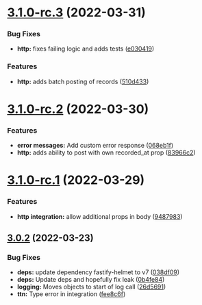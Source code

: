 # [3.1.0-rc.3](https://github.com/technologiestiftung/stadtpuls-api/compare/v3.1.0-rc.2...v3.1.0-rc.3) (2022-03-31)


### Bug Fixes

* **http:** fixes failing logic and adds tests ([e030419](https://github.com/technologiestiftung/stadtpuls-api/commit/e03041984368fedb6a16649fc42060457b2d7efa))


### Features

* **http:** adds batch posting of records ([510d433](https://github.com/technologiestiftung/stadtpuls-api/commit/510d433c358f50360890918d583709cdfa2cf1a9))

# [3.1.0-rc.2](https://github.com/technologiestiftung/stadtpuls-api/compare/v3.1.0-rc.1...v3.1.0-rc.2) (2022-03-30)


### Features

* **error messages:** Add custom error response ([068eb1f](https://github.com/technologiestiftung/stadtpuls-api/commit/068eb1faf9178c6ae272849e0061034dfdd27fa2))
* **http:** adds ability to post with own recorded_at prop ([83966c2](https://github.com/technologiestiftung/stadtpuls-api/commit/83966c2e17e6e4c5c12f2aa4d2e15ce1f46ba7a7))

# [3.1.0-rc.1](https://github.com/technologiestiftung/stadtpuls-api/compare/v3.0.2...v3.1.0-rc.1) (2022-03-29)


### Features

* **http integration:** allow additional props in body ([9487983](https://github.com/technologiestiftung/stadtpuls-api/commit/9487983046429e7b8e6404914b29585de68c6cdc))

## [3.0.2](https://github.com/technologiestiftung/stadtpuls-api/compare/v3.0.1...v3.0.2) (2022-03-23)


### Bug Fixes

* **deps:** update dependency fastify-helmet to v7 ([038df09](https://github.com/technologiestiftung/stadtpuls-api/commit/038df09566956a8ba04c2fb75a75312af5cf50a5))
* **deps:** Update deps and hopefully fix leak ([0b4fe84](https://github.com/technologiestiftung/stadtpuls-api/commit/0b4fe840c08447e0c515dcb9ee9dacadd1b432cc))
* **logging:** Moves objects to start of log call ([26d5691](https://github.com/technologiestiftung/stadtpuls-api/commit/26d56914261124044fbb1a25cca3a330da8162b2))
* **ttn:** Type error in integration ([fee8c6f](https://github.com/technologiestiftung/stadtpuls-api/commit/fee8c6fe00b91b22ff44aa347839d0459843aa6f))

